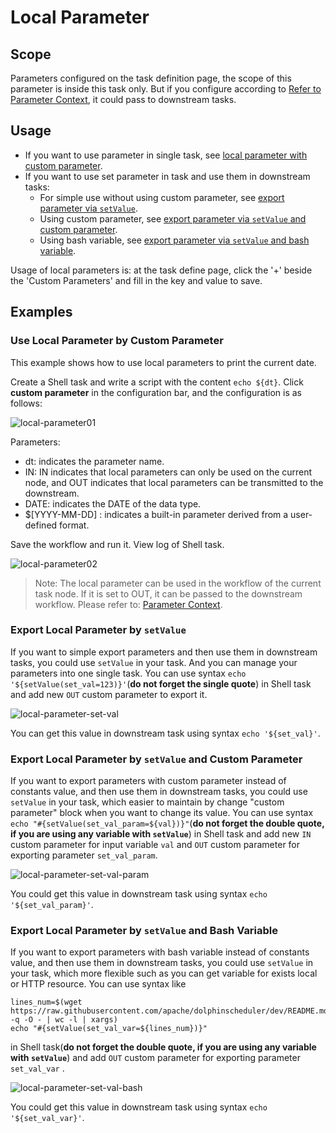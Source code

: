 # Local Parameter

## Scope

Parameters configured on the task definition page, the scope of this parameter is inside this task only. But if you configure according to [Refer to Parameter Context](context.md), it could pass to downstream tasks.

## Usage

* If you want to use parameter in single task, see [local parameter with custom parameter](#use-local-parameter-by-custom-parameter).
* If you want to use set parameter in task and use them in downstream tasks:
  * For simple use without using custom parameter, see [export parameter via `setValue`](#export-local-parameter-by-setvalue).
  * Using custom parameter, see [export parameter via `setValue` and custom parameter](#export-local-parameter-by-setvalue-and-custom-parameter).
  * Using bash variable, see [export parameter via `setValue` and bash variable](#export-local-parameter-by-setvalue-and-bash-variable).

Usage of local parameters is: at the task define page, click the '+' beside the 'Custom Parameters' and fill in the key and value to save.

## Examples

### Use Local Parameter by Custom Parameter

This example shows how to use local parameters to print the current date.

Create a Shell task and write a script with the content `echo ${dt}`. Click **custom parameter** in the configuration bar, and the configuration is as follows:

![local-parameter01](../../../../img/new_ui/dev/parameter/local_parameter01.png)

Parameters:

- dt: indicates the parameter name.
- IN: IN indicates that local parameters can only be used on the current node, and OUT indicates that local parameters can be transmitted to the downstream.
- DATE: indicates the DATE of the data type.
- $[YYYY-MM-DD] : indicates a built-in parameter derived from a user-defined format.

Save the workflow and run it. View log of Shell task.

![local-parameter02](../../../../img/new_ui/dev/parameter/local_parameter02.png)

> Note: The local parameter can be used in the workflow of the current task node. If it is set to OUT, it can be passed to the downstream workflow. Please refer to: [Parameter Context](context.md).

### Export Local Parameter by `setValue`

If you want to simple export parameters and then use them in downstream tasks, you could use `setValue` in your task. And you can manage your parameters into one single task. You can use syntax `echo '${setValue(set_val=123)}'`(**do not forget the single quote**) in Shell task and add new `OUT` custom parameter to export it.

![local-parameter-set-val](../../../../img/new_ui/dev/parameter/local_param_set_val.png)

You can get this value in downstream task using syntax `echo '${set_val}'`.

### Export Local Parameter by `setValue` and Custom Parameter

If you want to export parameters with custom parameter instead of constants value, and then use them in downstream tasks,
you could use `setValue` in your task, which easier to maintain by change "custom parameter" block when you want to
change its value. You can use syntax `echo "#{setValue(set_val_param=${val})}"`(**do not forget the double quote, if you are
using any variable with `setValue`**) in Shell task and add new `IN` custom parameter for input variable `val` and `OUT` custom
parameter for exporting parameter `set_val_param`.

![local-parameter-set-val-param](../../../../img/new_ui/dev/parameter/local_param_set_val_custom.png)

You could get this value in downstream task using syntax `echo '${set_val_param}'`.

### Export Local Parameter by `setValue` and Bash Variable

If you want to export parameters with bash variable instead of constants value, and then use them in downstream tasks,
you could use `setValue` in your task, which more flexible such as you can get variable for exists local or HTTP resource.
You can use syntax like 

```shell
lines_num=$(wget https://raw.githubusercontent.com/apache/dolphinscheduler/dev/README.md -q -O - | wc -l | xargs)
echo "#{setValue(set_val_var=${lines_num})}"
```

in Shell task(**do not forget the double quote, if you are using any variable with `setValue`**) and add `OUT` custom parameter
for exporting parameter `set_val_var`
.

![local-parameter-set-val-bash](../../../../img/new_ui/dev/parameter/local_param_set_val_bash.png)

You could get this value in downstream task using syntax `echo '${set_val_var}'`.
